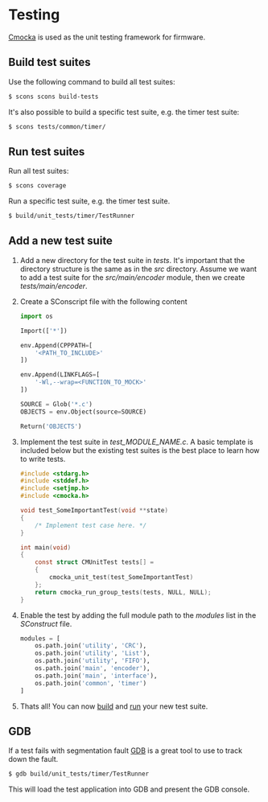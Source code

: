 # Testing

[Cmocka](https://cmocka.org/) is used as the unit testing framework for firmware.

## Build test suites
Use the following command to build all test suites:
```bash
$ scons scons build-tests
```

It's also possible to build a specific test suite, e.g. the timer test suite:
```bash
$ scons tests/common/timer/
```

## Run test suites
Run all test suites:
```bash
$ scons coverage
```

Run a specific test suite, e.g. the timer test suite.
```bash
$ build/unit_tests/timer/TestRunner
```

## Add a new test suite
1. Add a new directory for the test suite in *tests*. It's important that the
directory structure is the same as in the *src* directory. Assume we want to
add a test suite for the *src/main/encoder* module, then we create
*tests/main/encoder*.

1. Create a SConscript file with the following content
    ```python
    import os

    Import(['*'])

    env.Append(CPPPATH=[
        '<PATH_TO_INCLUDE>'
    ])

    env.Append(LINKFLAGS=[
        '-Wl,--wrap=<FUNCTION_TO_MOCK>'
    ])

    SOURCE = Glob('*.c')
    OBJECTS = env.Object(source=SOURCE)

    Return('OBJECTS')
    ```
1. Implement the test suite in *test_MODULE_NAME.c*. A basic template is
included below but the existing test suites is the best place to learn how to write tests.
    ```c
    #include <stdarg.h>
    #include <stddef.h>
    #include <setjmp.h>
    #include <cmocka.h>

    void test_SomeImportantTest(void **state)
    {
        /* Implement test case here. */
    }

    int main(void)
    {
        const struct CMUnitTest tests[] =
        {
            cmocka_unit_test(test_SomeImportantTest)
        };
        return cmocka_run_group_tests(tests, NULL, NULL);
    }
    ```
1. Enable the test by adding the full module path to the *modules* list in the
*SConstruct* file.
    ```python
    modules = [
        os.path.join('utility', 'CRC'),
        os.path.join('utility', 'List'),
        os.path.join('utility', 'FIFO'),
        os.path.join('main', 'encoder'),
        os.path.join('main', 'interface'),
        os.path.join('common', 'timer')
    ]
    ```
1. Thats all! You can now [build](#build-test-suites) and [run](#run-test-suites) your new test suite.


## GDB
If a test fails with segmentation fault [GDB](https://www.gnu.org/software/gdb/)
is a great tool to use to track down the fault.
```bash
$ gdb build/unit_tests/timer/TestRunner
```

This will load the test application into GDB and present the GDB console.
